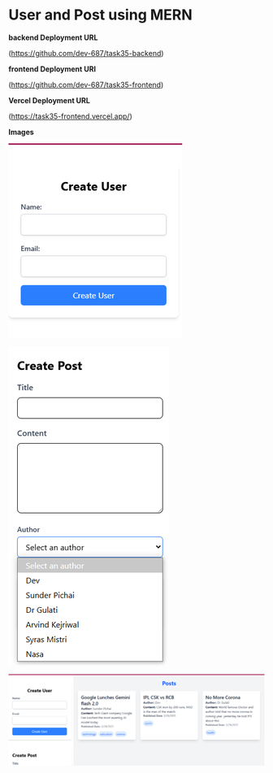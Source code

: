 # User and Post using MERN 

**backend Deployment URL**

(https://github.com/dev-687/task35-backend)

**frontend Deployment URl**

(https://github.com/dev-687/task35-frontend)

**Vercel Deployment URL**

(https://task35-frontend.vercel.app/)

**Images**

![User Login](image.png)

![Post Create](image-1.png)

![Post Listing](image-2.png)